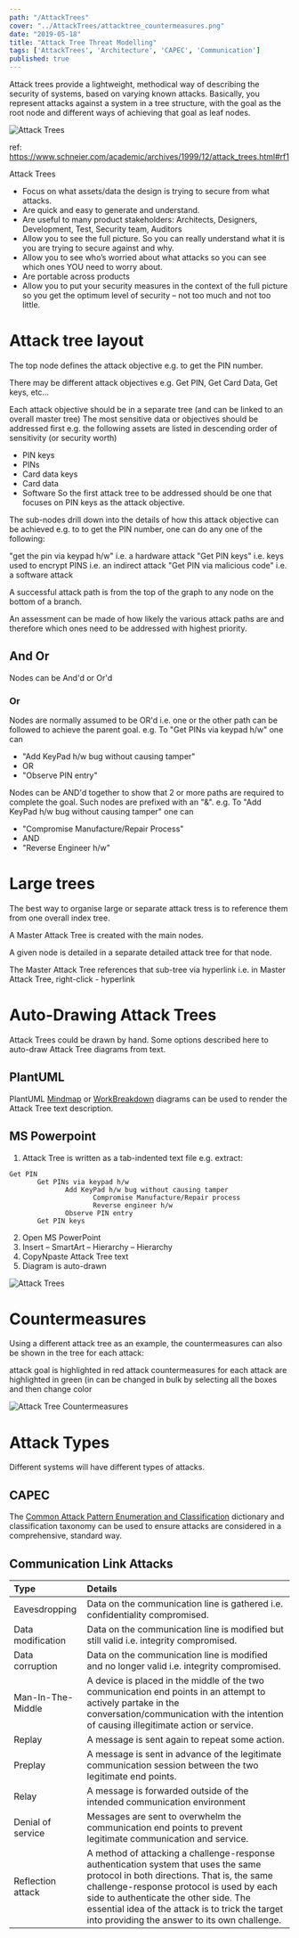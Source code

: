 ```yaml
---
path: "/AttackTrees"
cover: "../AttackTrees/attacktree_countermeasures.png"
date: "2019-05-18"
title: "Attack Tree Threat Modelling"
tags: ['AttackTrees', 'Architecture', 'CAPEC', 'Communication']
published: true
---
```



Attack trees provide a lightweight, methodical way of describing the security of systems, based on varying known attacks. Basically, you represent attacks against a system in a tree structure, with the goal as the root node and different ways of achieving that goal as leaf nodes.

![Attack Trees](attacktrees.png)

ref: https://www.schneier.com/academic/archives/1999/12/attack_trees.html#rf1

Attack Trees
- Focus on what assets/data the design is trying to secure from what attacks.
- Are quick and easy to generate and understand.
- Are useful to many product stakeholders: Architects, Designers, Development, Test, Security team, Auditors
- Allow you to see the full picture. So you can really understand what it is you are trying to secure against and why.
- Allow you to see who’s worried about what attacks so you can see which ones YOU need to worry about.
- Are portable across products
- Allow you to put your security measures in the context of the full picture so you get the optimum level of security – not too much and not too little.



# Attack tree layout
The top node defines the attack objective e.g. to get the PIN number.

There may be different attack objectives e.g. Get PIN, Get Card Data, Get keys, etc…

Each attack objective should be in a separate tree (and can be linked to an overall master tree)
The most sensitive data or objectives should be addressed first e.g. the following assets are listed in descending order of sensitivity (or security worth)
- PIN keys
- PINs
- Card data keys
- Card data
- Software
So the first attack tree to be addressed should be one that focuses on PIN keys as the attack objective. 

The sub-nodes drill down into the details of how this attack objective can be achieved 
e.g. to to get the PIN number, one can do any one of the following:

"get the pin via keypad h/w" i.e. a hardware attack
"Get PIN keys" i.e. keys used to encrypt PINS i.e. an indirect attack
"Get PIN via malicious code" i.e. a software attack

A successful attack path is from the top of the graph to any node on the bottom of a branch.

An assessment can be made of how likely the various attack paths are and therefore which ones need to be addressed with highest priority.

## And Or
Nodes can be And'd or Or'd

### Or
Nodes are normally assumed to be OR'd i.e. one or the other path can be followed to achieve the parent goal. 
e.g. To "Get PINs via keypad h/w" one can
- "Add KeyPad h/w bug without causing tamper"
- OR
- "Observe PIN entry"


Nodes can be AND'd together to show that 2 or more paths are required to complete the goal.
Such nodes are prefixed with an "&".
e.g. To "Add KeyPad h/w bug without causing tamper" one can
- "Compromise Manufacture/Repair Process"
- AND
- "Reverse Engineer h/w"


# Large trees
The best way to organise large or separate attack tress is to reference them from one overall index tree.

A Master Attack Tree is created with the main nodes.

A given node is detailed in a separate detailed attack tree for that node.

The Master Attack Tree references that sub-tree via hyperlink i.e. in Master Attack Tree, right-click - hyperlink

# Auto-Drawing Attack Trees
Attack Trees could be drawn by hand. 
Some options described here to auto-draw Attack Tree diagrams from text.

## PlantUML
PlantUML [Mindmap](http://plantuml.com/mindmap-diagram) or [WorkBreakdown](http://plantuml.com/wbs-diagram) diagrams can be used to render the Attack Tree text description.




## MS Powerpoint
1. Attack Tree is written as a tab-indented text file e.g. extract: 
```
Get PIN
       Get PINs via keypad h/w
              Add KeyPad h/w bug without causing tamper
                     Compromise Manufacture/Repair process
                     Reverse engineer h/w
              Observe PIN entry
       Get PIN keys
```
2. Open MS PowerPoint 
3. Insert – SmartArt – Hierarchy – Hierarchy
4. CopyNpaste Attack Tree text
5. Diagram is auto-drawn
   
![Attack Trees](getpin.png)

# Countermeasures
Using a different attack tree as an example, the countermeasures can also be shown in the tree for each attack:

attack goal is highlighted in red
attack countermeasures for each attack are highlighted in green (in can be changed in bulk by selecting all the boxes and then change color 

![Attack Tree Countermeasures](attacktree_countermeasures.png)

# Attack Types
Different systems will have different types of attacks.

## CAPEC
The [Common Attack Pattern Enumeration and Classification](https://capec.mitre.org/data/definitions/1000.html) dictionary and classification taxonomy can be used to ensure attacks are considered in a comprehensive, standard way. 


## Communication Link Attacks
 

| Type         | Details        
|:------------- |:------------
| Eavesdropping         |Data on the communication line  is gathered i.e. confidentiality compromised.
| Data modification             | Data on the communication line is modified but still valid i.e. integrity compromised.
| Data corruption              | Data on the communication line is modified and no longer valid  i.e. integrity compromised.
| Man-In-The-Middle              | A device is placed in the middle of the two communication end points in an  attempt to  actively partake in the conversation/communication with the intention of causing illegitimate action or service.
| Replay             | A message is sent again to repeat some action.
| Preplay             | A message is sent in advance of the legitimate communication session between the two legitimate end points.
| Relay             | A message is forwarded outside of the intended communication environment
| Denial of service             | Messages are sent to overwhelm the communication end points to prevent legitimate communication and service.
| Reflection attack             | A method of attacking a challenge-response authentication system that uses the same protocol in both directions. That is, the same challenge-response protocol is used by each side to authenticate the other side. The essential idea of the attack is to trick the target into providing the answer to its own challenge.
